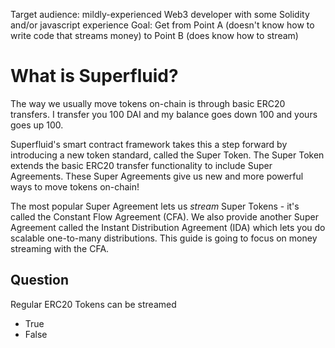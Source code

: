 Target audience: mildly-experienced Web3 developer with some Solidity and/or javascript experience
Goal: Get from Point A (doesn't know how to write code that streams money) to Point B (does know how to stream)

# What is Superfluid?

The way we usually move tokens on-chain is through basic ERC20 transfers. I transfer you 100 DAI and my balance goes down 100 and yours goes up 100.

Superfluid's smart contract framework takes this a step forward by introducing a new token standard, called the Super Token. The Super Token extends the basic ERC20 transfer functionality to include Super Agreements. These Super Agreements give us new and more powerful ways to move tokens on-chain!

The most popular Super Agreement lets us *stream* Super Tokens - it's called the Constant Flow Agreement (CFA). We also provide another Super Agreement called the Instant Distribution Agreement (IDA) which lets you do scalable one-to-many distributions. This guide is going to focus on money streaming with the CFA.

## Question

Regular ERC20 Tokens can be streamed
- True
- False